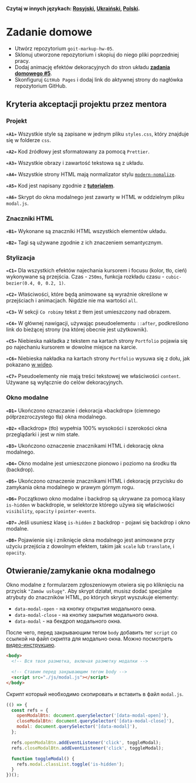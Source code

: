 **Czytaj w innych językach: [Rosyjski](README.md), [Ukraiński](README.ua.md),
[Polski](README.pl.md).**

# Zadanie domowe

- Utwórz repozytorium `goit-markup-hw-05`.
- Sklonuj utworzone repozytorium i skopiuj do niego pliki poprzedniej pracy. 
- Dodaj animację efektów dekoracyjnych do stron układu
  [**zadania domowego #5**](<https://www.figma.com/file/oTYBECAN79dXy19hzWObO4/Web-Studio-(Version-2.1)?node-id=1%3A836>).
- Skonfiguruj `GitHub Pages` i dodaj link do aktywnej strony do 
  nagłówka repozytorium GitHub. 

## Kryteria akceptacji projektu przez mentora

### Projekt

**`«A1»`** Wszystkie style są zapisane w jednym pliku `styles.css`, który znajduje się 
w folderze `css`.

**`«A2»`** Kod źródłowy jest sformatowany za pomocą `Prettier`.

**`«A3»`** Wszystkie obrazy i zawartość tekstowa są z układu.

**`«A4»`** Wszystkie strony HTML mają normalizator stylu 
[`modern-nomalize`](https://github.com/sindresorhus/modern-normalize).

**`«A5»`** Kod jest napisany zgodnie z
[**tutorialem**](http://sadcitizen.me/code-guide/).

**`«A6»`** Skrypt do okna modalnego jest zawarty w HTML w oddzielnym pliku `modal.js`.

### Znaczniki HTML

**`«B1»`** Wykonane są znaczniki HTML wszystkich elementów układu. 

**`«B2»`** Tagi są używane zgodnie z ich znaczeniem semantycznym. 

### Stylizacja

**`«C1»`** Dla wszystkich efektów najechania kursorem i focusu (kolor, tło, cień) wykonywane są przejścia.
Czas - `250ms`, funkcja rozkładu czasu - `cubic-bezier(0.4, 0, 0.2, 1)`.

**`«C2»`** Właściwości, które będą animowane są wyraźnie określone w przejściach i animacjach. 
Nigdzie nie ma wartości  `all`.

**`«C3»`** W sekcji `Co robimy` tekst z tłem jest umieszczony 
nad obrazem.

**`«C4»`** W głównej nawigacji, używając pseudoelementu `::after`, podkreślono link 
do bieżącej strony (na której obecnie jest użytkownik). 

**`«C5»`** Niebieska nakładka z tekstem na kartach strony `Portfolio` pojawia się 
po najechaniu kursorem w dowolne miejsce na karcie. 

**`«C6»`** Niebieska nakładka na kartach strony `Portfolio` wysuwa się z dołu, jak 
pokazano [w wideo](./preview.gif).

**`«C7»`** Pseudoelementy nie mają treści tekstowej we właściwości `content`. Używane 
są wyłącznie do celów dekoracyjnych. 

### Okno modalne 

**`«D1»`** Ukończono oznaczanie i dekoracja «backdrop» (ciemnego półprzezroczystego 
tła) okna modalnego. 

**`«D2»`** «Backdrop» (tło) wypełnia 100% wysokości i szerokości okna przeglądarki
i jest w nim stałe. 

**`«D3»`** Ukończono oznaczenie znacznikami HTML i dekorację okna modalnego. 

**`«D4»`** Okno modalne jest umieszczone pionowo i poziomo na środku tła (backdrop). 

**`«D5»`** Ukończono oznaczenie znacznikami HTML i dekorację przycisku do zamykania 
okna modalnego w prawym górnym rogu. 

**`«D6»`** Początkowo okno modalne i backdrop są ukrywane za pomocą klasy
`is-hidden` w backdropie, w selektorze którego używa się właściwości
`visibility`, `opacity` i `pointer-events`.

**`«D7»`** Jeśli usuniesz klasę `is-hidden` z backdrop - pojawi się backdrop i
okno modalne. 

**`«D8»`** Pojawienie się i zniknięcie okna modalnego jest animowane przy użyciu
przejścia z dowolnym efektem, takim jak `scale` lub `translate`, i `opacity`.

## Otwieranie/zamykanie okna modalnego 

Okno modalne z formularzem zgłoszeniowym otwiera się po kliknięciu na przycisk
`"Zamów usługę"`. Aby skrypt działał, musisz dodać specjalne atrybuty do znaczników HTML,
po których skrypt wyszukuje elementy: 

- `data-modal-open` - на кнопку открытия модального окна.
- `data-modal-close` - на кнопку закрытия модального окна.
- `data-modal` - на бекдроп модального окна.

После чего, перед закрывающим тегом `body` добавить тег `script` со ссылкой на
файл скрипта для модально окна. Можно посмотреть
[видео-инструкцию](https://drive.google.com/file/d/1yasixN2K-9DdsYtKCJWVay9WbyTZai0t/view?usp=sharing).

```html
<body>
  <!-- Вся твоя разметка, включая разметку модалки -->

  <!-- Ставим перед закрывающим тегом body -->
  <script src="./js/modal.js"></script>
</body>
```

Скрипт который необходимо скопировать и вставить в файл `modal.js`.

```js
(() => {
  const refs = {
    openModalBtn: document.querySelector('[data-modal-open]'),
    closeModalBtn: document.querySelector('[data-modal-close]'),
    modal: document.querySelector('[data-modal]'),
  };

  refs.openModalBtn.addEventListener('click', toggleModal);
  refs.closeModalBtn.addEventListener('click', toggleModal);

  function toggleModal() {
    refs.modal.classList.toggle('is-hidden');
  }
})();
```
